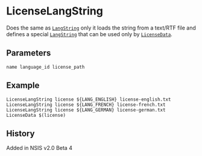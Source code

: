 # LicenseLangString

Does the same as [`LangString`][1] only it loads the string from a text/RTF file and defines a special [`LangString`][1] that can be used only by [`LicenseData`][2].

## Parameters

    name language_id license_path

## Example

	LicenseLangString license ${LANG_ENGLISH} license-english.txt
	LicenseLangString license ${LANG_FRENCH} license-french.txt
	LicenseLangString license ${LANG_GERMAN} license-german.txt
	LicenseData $(license)

## History

Added in NSIS v2.0 Beta 4

[1]: LangString.md
[2]: LicenseData.md